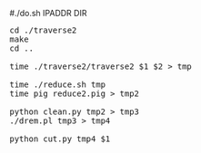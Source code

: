 #./do.sh IPADDR DIR
<pre>
cd ./traverse2
make
cd ..

time ./traverse2/traverse2 $1 $2 > tmp

time ./reduce.sh tmp
time pig reduce2.pig > tmp2

python clean.py tmp2 > tmp3
./drem.pl tmp3 > tmp4

python cut.py tmp4 $1

</pre>
